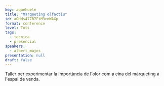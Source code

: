 ```yaml
---
key: aquehuele
title: "Màrqueting olfactiu"
id: aOHds477R7FiM3cnWAXp
format: conference
level: Tots
tags:
  - tecnica
  - presencial
speakers:
  - albert_majos
presentation: null
draft: false
---
```


Taller per experimentar la importància de l'olor com a eina del màrqueting a l'espai de venda.